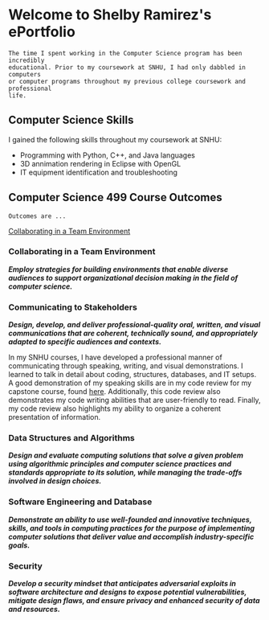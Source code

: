 # Welcome to Shelby Ramirez's ePortfolio
```
The time I spent working in the Computer Science program has been incredibly
educational. Prior to my coursework at SNHU, I had only dabbled in computers
or computer programs throughout my previous college coursework and professional 
life.  
```


## Computer Science Skills

I gained the following skills throughout my coursework at SNHU:

- Programming with Python, C++, and Java languages
- 3D annimation rendering in Eclipse with OpenGL
- IT equipment identification and troubleshooting


## Computer Science 499 Course Outcomes
```
Outcomes are ...
```

[Collaborating in a Team Environment](https://github.com/sramirez457/sramirez457.github.io/blob/main/Collaborating%20in%20a%20Team%20Environment)

### Collaborating in a Team Environment
**_Employ strategies for building environments that enable diverse audiences to support organizational decision making in the field of computer science._**



### Communicating to Stakeholders
**_Design, develop, and deliver professional-quality oral, written, and visual communications that are coherent, technically sound, and appropriately adapted to specific audiences and contexts._**

In my SNHU courses, I have developed a professional manner of communicating through speaking, writing, and visual demonstrations. I learned to talk in detail about coding, structures, databases, and IT setups. A good demonstration of my speaking skills are in my code review for my capstone course, found [here](https://www.youtube.com/watch?v=SbeO9yoMm24&feature=youtu.be). Additionally, this code review also demonstrates my code writing abilities that are user-friendly to read. Finally, my code review also highlights my ability to organize a coherent presentation of information. 

### Data Structures and Algorithms
**_Design and evaluate computing solutions that solve a given problem using algorithmic principles and computer science practices and standards appropriate to its solution, while managing the trade-offs involved in design choices._**

### Software Engineering and Database
**_Demonstrate an ability to use well-founded and innovative techniques, skills, and tools in computing practices for the purpose of implementing computer solutions that deliver value and accomplish industry-specific goals._** 

### Security
**_Develop a security mindset that anticipates adversarial exploits in software architecture and designs to expose potential vulnerabilities, mitigate design flaws, and ensure privacy and enhanced security of data and resources._**


